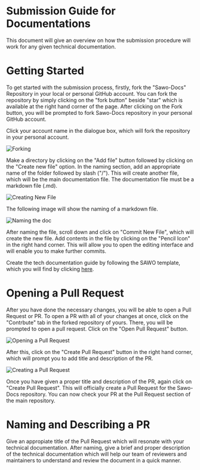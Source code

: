 # Submission Guide for Documentations

This document will give an overview on how the submission procedure will work for any given technical documentation.

# Getting Started

To get started with the submission process, firstly, fork the "Sawo-Docs" Repository in your local or personal GitHub account. You can fork the repository by simply clicking on the "fork button" beside "star" which is available at the right hand corner of the page. After clicking on the Fork button, you will be prompted to fork Sawo-Docs repository in your personal GitHub account.

Click your account name in the dialogue box, which will fork the repository in your personal account.

![Forking](https://github.com/Sawo-Community/Sawo-Docs/blob/main/images/SAWO%20Fork.png)

Make a directory by clicking on the "Add file" button followed by clicking on the "Create new file" option. In the naming section, add an appropriate name of the folder followed by slash ("/"). This will create another file, which will be the main documentation file. The documentation file must be a markdown file (.md).

![Creating New File](https://github.com/Sawo-Community/Sawo-Docs/blob/main/images/SAWO%20Fork2.png)

The following image will show the naming of a markdown file.

![Naming the doc](https://github.com/Sawo-Community/Sawo-Docs/blob/main/images/SAWO%20Fork4.png)

After naming the file, scroll down and click on "Commit New File", which will create the new file. Add contents in the file by clicking on the "Pencil Icon" in the right hand corner. This will allow you to open the editing interface and will enable you to make further commits.

Create the tech documentation guide by following the SAWO template, which you will find by clicking [here](https://github.com/Sawo-Community/Sawo-Docs/blob/main/Template-for-Guides/README.md).

# Opening a Pull Request

After you have done the necessary changes, you will be able to open a Pull Request or PR. To open a PR with all of your changes at once, click on the "Contrbute" tab in the forked repository of yours. There, you will be prompted to open a pull request. Click on the "Open Pull Request" button.

![Opening a Pull Request](https://github.com/Sawo-Community/Sawo-Docs/blob/main/images/SAWO%20Fork3.png)

After this, click on the "Create Pull Request" button in the right hand corner, which will prompt you to add title and description of the PR. 

![Creating a Pull Request](https://github.com/Sawo-Community/Sawo-Docs/blob/main/images/SAWO%20Fork5.png)

Once you have given a proper title and description of the PR, again click on "Create Pull Request". This will officially create a Pull Request for the Sawo-Docs repository. You can now check your PR at the Pull Request section of the main repository.

# Naming and Describing a PR

Give an appropiate title of the Pull Request which will resonate with your technical documentation. After naming, give a brief and proper description of the technical documentation which will help our team of reviewers and maintainers to understand and review the document in a quick manner.
